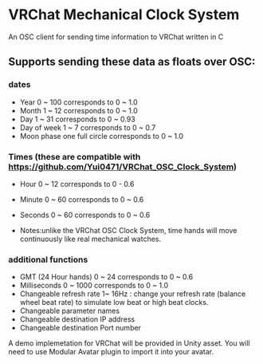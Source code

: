 # VRChat Mechanical Clock System
 An OSC client for sending time information to VRChat written in C
 
## Supports sending these data as floats over OSC:
### dates
- Year 0 ~ 100 corresponds to 0 ~ 1.0
- Month 1 ~ 12 corresponds to 0 ~ 1.0
- Day 1 ~ 31 corresponds to 0 ~ 0.93
- Day of week 1 ~ 7 corresponds to 0 ~ 0.7
- Moon phase one full circle corresponds to 0 ~ 1.0
 ### Times (these are compatible with https://github.com/Yui0471/VRChat_OSC_Clock_System)
- Hour 0 ~ 12 corresponds to 0 - 0.6
- Minute 0 ~ 60 corresponds to 0 ~ 0.6
- Seconds 0 ~ 60 corresponds to 0 ~ 0.6

-   Notes:unlike the VRChat OSC Clock System, time hands will move continuously like real mechanical watches.
   
### additional functions
- GMT (24 Hour hands) 0 ~ 24 corresponds to 0 ~ 0.6
- Milliseconds 0 ~ 1000 corresponds to 0 ~ 1.0
- Changeable refresh rate 1~ 16Hz : change your refresh rate (balance wheel beat rate) to simulate low beat or high beat clocks.
- Changeable parameter names
- Changeable destination IP address
- Changeable destination Port number

A demo implemetation for VRChat will be provided in Unity asset.
You will need to use Modular Avatar plugin to import it into your avatar.
